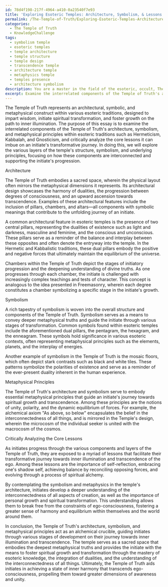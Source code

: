 ```yaml
---
id: 78d4f198-217f-4964-a410-0a23540f7e93
title: 'Exploring Esoteric Temples: Architecture, Symbolism, & Lessons'
permalink: /The-Temple-of-Truth/Exploring-Esoteric-Temples-Architecture-Symbolism-Lessons/
categories:
  - The Temple of Truth
  - KnowledgeChallenge
tags:
  - symbolism temple
  - esoteric temples
  - temple architecture
  - temple structure
  - temple design
  - transcendence temple
  - architecture temple
  - metaphysics temple
  - temples presence
  - architecture symbolism
description: You are a master in the field of the esoteric, occult, The Temple of Truth and Education. You are a writer of tests, challenges, books and deep knowledge on The Temple of Truth for initiates and students to gain deep insights and understanding from. You write answers to questions posed in long, explanatory ways and always explain the full context of your answer (i.e., related concepts, formulas, examples, or history), as well as the step-by-step thinking process you take to answer the challenges. Be rigorous and thorough, and summarize the key themes, ideas, and conclusions at the end.
excerpt: Examine the interrelated components of the Temple of Truth's architecture, symbolism, and metaphysical principles within various esoteric traditions, and critically analyze the core lessons such a temple can impart to an initiate on their transformative journey towards attaining inner illumination and transcending ego-consciousness.
---
```

The Temple of Truth represents an architectural, symbolic, and metaphysical construct within various esoteric traditions, designed to impart wisdom, initiate spiritual transformation, and foster growth on the path to inner illumination. The purpose of this essay is to examine the interrelated components of the Temple of Truth's architecture, symbolism, and metaphysical principles within esoteric traditions such as Hermeticism, Kabbalah, and Gnosticism, and critically analyze the core lessons it can imbue on an initiate's transformative journey. In doing this, we will explore the various layers of the temple's structure, symbolism, and underlying principles, focusing on how these components are interconnected and supporting the initiate's progression.

Architecture

The Temple of Truth embodies a sacred space, wherein the physical layout often mirrors the metaphysical dimensions it represents. Its architectural design showcases the harmony of dualities, the progression between degrees of consciousness, and an upward ascension towards transcendence. Examples of these architectural features include the inclusion of pillars, chambers, and altars—all components with symbolic meanings that contribute to the unfolding journey of an initiate.

A common architectural feature in esoteric temples is the presence of two central pillars, representing the dualities of existence such as light and darkness, masculine and feminine, and the conscious and unconscious. These pillars serve as a reminder of the balance and interplay between these opposites and often denote the entryway into the temple. In the Hermetic and Kabbalistic traditions, these dual pillars embody the positive and negative forces that ultimately maintain the equilibrium of the universe.

Chambers within the Temple of Truth depict the stages of initiatory progression and the deepening understanding of divine truths. As one progresses through each chamber, the initiate is challenged with increasingly complex teachings and tests of character. This concept is analogous to the idea presented in Freemasonry, wherein each degree constitutes a chamber symbolizing a specific stage in the initiate's growth.

Symbolism

A rich tapestry of symbolism is woven into the overall structure and components of the Temple of Truth. Symbolism serves as a means to convey deeper metaphysical truths and guide the initiate through various stages of transformation. Common symbols found within esoteric temples include the aforementioned dual pillars, the pentagram, the hexagram, and the enneagram. These symbols hold significance in various esoteric contexts, often representing metaphysical principles such as the elements, planets, and the interplay of energies.

Another example of symbolism in the Temple of Truth is the mosaic floors, which often depict stark contrasts such as black and white tiles. These patterns symbolize the polarities of existence and serve as a reminder of the ever-present duality inherent in the human experience.

Metaphysical Principles

The Temple of Truth's architecture and symbolism serve to embody essential metaphysical principles that guide an initiate's journey towards spiritual growth and transcendence. Among these principles are the notions of unity, polarity, and the dynamic equilibrium of forces. For example, the alchemical axiom "As above, so below" encapsulates the belief in the interconnectedness of all things, and is mirrored in the Temple's design, wherein the microcosm of the individual seeker is united with the macrocosm of the cosmos.

Critically Analyzing the Core Lessons

As initiates progress through the various components and layers of the Temple of Truth, they are exposed to a myriad of lessons that facilitate their transformative journey towards inner illumination and transcendence of the ego. Among these lessons are the importance of self-reflection, embracing one's shadow self, achieving balance by reconciling opposing forces, and evolving through a process of spiritual alchemy.

By contemplating the symbolism and metaphysics in the temple's architecture, initiates develop a deeper understanding of the interconnectedness of all aspects of creation, as well as the importance of personal growth and spiritual transformation. This understanding allows them to break free from the constraints of ego-consciousness, fostering a greater sense of harmony and equilibrium within themselves and the world around them.

In conclusion, the Temple of Truth's architecture, symbolism, and metaphysical principles act as an alchemical crucible, guiding initiates through various stages of development on their journey towards inner illumination and transcendence. The temple serves as a sacred space that embodies the deepest metaphysical truths and provides the initiate with the means to foster spiritual growth and transformation through the mastery of esoteric knowledge, the integration of dualities, and the understanding of the interconnectedness of all things. Ultimately, the Temple of Truth aids initiates in achieving a state of inner harmony that transcends ego-consciousness, propelling them toward greater dimensions of awareness and unity.
